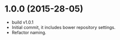 <a name="1.0.0"></a>

# 1.0.0 (2015-28-05)
- build v1.0.1
- Initial commit, it includes bower repository settings.
- Refactor naming.